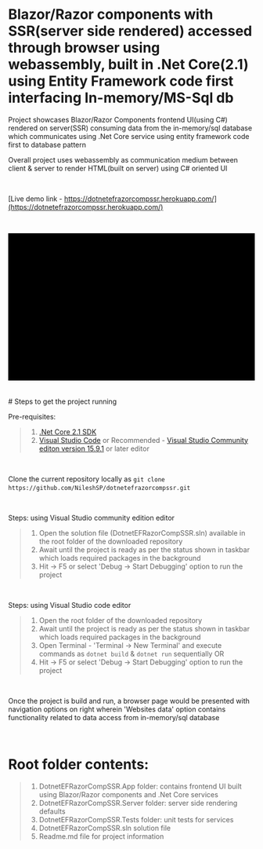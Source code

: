 # Blazor/Razor components with SSR(server side rendered) accessed through browser using webassembly, built in .Net Core(2.1) using Entity Framework code first interfacing In-memory/MS-Sql db 

Project showcases Blazor/Razor Components frontend UI(using C#) rendered on server(SSR) consuming data from the in-memory/sql database which communicates using .Net Core service using entity framework code first to database pattern

Overall project uses webassembly as communication medium between client & server to render HTML(built on server) using C# oriented UI

<br/>

[Live demo link - https://dotnetefrazorcompssr.herokuapp.com/](https://dotnetefrazorcompssr.herokuapp.com/)

<br/>

![alt text](https://github.com/NileshSP/dotnetefrazorcompssr/blob/master/screenshot.gif "Working example..")

<br/>
# Steps to get the project running

Pre-requisites:

>1. [.Net Core 2.1 SDK](https://www.microsoft.com/net/download/dotnet-core/2.1)
>2. [Visual Studio Code](https://code.visualstudio.com/) or Recommended - [Visual Studio Community editon version 15.9.1](https://visualstudio.microsoft.com/vs/community/) or later editor

<br/>

Clone the current repository locally as
 `git clone https://github.com/NileshSP/dotnetefrazorcompssr.git`

<br/>

Steps: using Visual Studio community edition editor
>1. Open the solution file (DotnetEFRazorCompSSR.sln) available in the root folder of the downloaded repository
>2. Await until the project is ready as per the status shown in taskbar which loads required packages in the background
>3. Hit -> F5 or select 'Debug -> Start Debugging' option to run the project

<br/>

Steps: using Visual Studio code editor
>1. Open the root folder of the downloaded repository 
>2. Await until the project is ready as per the status shown in taskbar which loads required packages in the background
>3. Open Terminal - 'Terminal -> New Terminal' and execute commands as `dotnet build` & `dotnet run` sequentially
OR
>4. Hit -> F5 or select 'Debug -> Start Debugging' option to run the project

<br/>

Once the project is build and run, a browser page would be presented with navigation options on right wherein 'Websites data' option contains functionality related to data access from in-memory/sql database

<br/>

# Root folder contents: 
>1. DotnetEFRazorCompSSR.App folder: contains frontend UI built using Blazor/Razor components and .Net Core services
>2. DotnetEFRazorCompSSR.Server folder: server side rendering defaults
>3. DotnetEFRazorCompSSR.Tests folder: unit tests for services
>4. DotnetEFRazorCompSSR.sln solution file
>5. Readme.md file for project information

